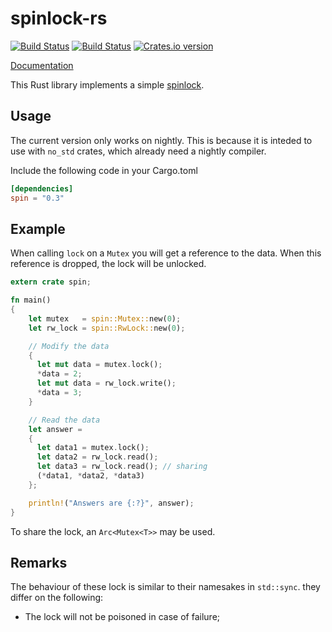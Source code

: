 spinlock-rs
===========

[![Build Status](https://travis-ci.org/mvdnes/spinlock-rs.svg)](https://travis-ci.org/mvdnes/spinlock-rs)
[![Build Status](https://api.shippable.com/projects/553fdfb4edd7f2c052d66b56/badge?branchName=master)](https://app.shippable.com/projects/553fdfb4edd7f2c052d66b56/builds/latest)
[![Crates.io version](https://img.shields.io/crates/v/spin.svg)](https://crates.io/crates/spin)

[Documentation](https://mvdnes.github.io/rust-docs/spinlock-rs/spin/index.html)

This Rust library implements a simple
[spinlock](https://en.wikipedia.org/wiki/Mutex).

Usage
-----

The current version only works on nightly. This is because it is inteded to use with `no_std` crates, which already need a nightly compiler.

Include the following code in your Cargo.toml

```toml
[dependencies]
spin = "0.3"
```

Example
-------

When calling `lock` on a `Mutex` you will get a reference to the data. When this
reference is dropped, the lock will be unlocked.

```rust
extern crate spin;

fn main()
{
    let mutex   = spin::Mutex::new(0);
    let rw_lock = spin::RwLock::new(0);

    // Modify the data
    {
      let mut data = mutex.lock();
      *data = 2;
      let mut data = rw_lock.write();
      *data = 3;
    }

    // Read the data
    let answer =
    {
      let data1 = mutex.lock();
      let data2 = rw_lock.read();
      let data3 = rw_lock.read(); // sharing
      (*data1, *data2, *data3)
    };

    println!("Answers are {:?}", answer);
}
```

To share the lock, an `Arc<Mutex<T>>` may be used.

Remarks
-------

The behaviour of these lock is similar to their namesakes in `std::sync`. they
differ on the following:

 - The lock will not be poisoned in case of failure;

